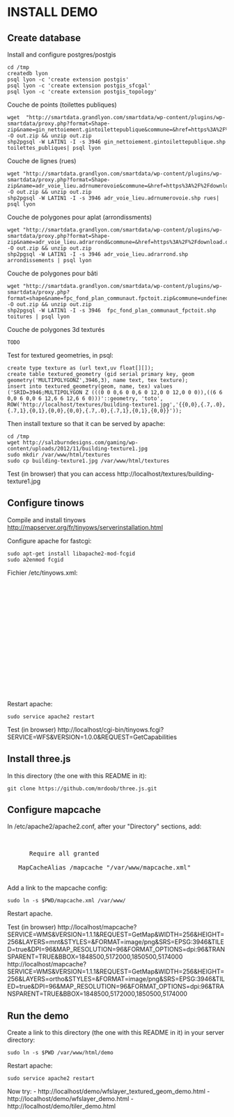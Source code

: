 INSTALL DEMO
============




Create database
---------------

Install and configure postgres/postgis

    cd /tmp
    createdb lyon
    psql lyon -c 'create extension postgis'
    psql lyon -c 'create extension postgis_sfcgal'
    psql lyon -c 'create extension postgis_topology'

Couche de points (toilettes publiques)

    wget  "http://smartdata.grandlyon.com/smartdata/wp-content/plugins/wp-smartdata/proxy.php?format=Shape-zip&name=gin_nettoiement.gintoilettepublique&commune=&href=https%3A%2F%2Fdownload.data.grandlyon.com%2Fwfs%2Fgrandlyon%3FSERVICE%3DWFS%26REQUEST%3DGetFeature%26typename%3Dgin_nettoiement.gintoilettepublique%26outputformat%3DSHAPEZIP%26VERSION%3D2.0.0%26SRSNAME%3DEPSG%3A3946" -O out.zip && unzip out.zip
    shp2pgsql -W LATIN1 -I -s 3946 gin_nettoiement.gintoilettepublique.shp toilettes_publiques| psql lyon

Couche de lignes (rues)

    wget "http://smartdata.grandlyon.com/smartdata/wp-content/plugins/wp-smartdata/proxy.php?format=Shape-zip&name=adr_voie_lieu.adrnumerovoie&commune=&href=https%3A%2F%2Fdownload.data.grandlyon.com%2Fwfs%2Fgrandlyon%3FSERVICE%3DWFS%26REQUEST%3DGetFeature%26typename%3Dadr_voie_lieu.adrnumerovoie%26outputformat%3DSHAPEZIP%26VERSION%3D2.0.0%26SRSNAME%3DEPSG%3A3946" -O out.zip && unzip out.zip
    shp2pgsql -W LATIN1 -I -s 3946 adr_voie_lieu.adrnumerovoie.shp rues| psql lyon

Couche de polygones pour aplat (arrondissments)

    wget "http://smartdata.grandlyon.com/smartdata/wp-content/plugins/wp-smartdata/proxy.php?format=Shape-zip&name=adr_voie_lieu.adrarrond&commune=&href=https%3A%2F%2Fdownload.data.grandlyon.com%2Fwfs%2Fgrandlyon%3FSERVICE%3DWFS%26REQUEST%3DGetFeature%26typename%3Dadr_voie_lieu.adrarrond%26outputformat%3DSHAPEZIP%26VERSION%3D2.0.0%26SRSNAME%3DEPSG%3A3946" -O out.zip && unzip out.zip
    shp2pgsql -W LATIN1 -I -s 3946 adr_voie_lieu.adrarrond.shp arrondissements | psql lyon

Couche de polygones pour bâti

    wget "http://smartdata.grandlyon.com/smartdata/wp-content/plugins/wp-smartdata/proxy.php?format=shape&name=fpc_fond_plan_communaut.fpctoit.zip&commune=undefined&href=https%3A%2F%2Fdownload.data.grandlyon.com%2Ffiles%2Fgrandlyon%2Flocalisation%2Ffpc_fond_plan_communaut.fpctoit.zip" -O out.zip && unzip out.zip
    shp2pgsql -W LATIN1 -I -s 3946  fpc_fond_plan_communaut_fpctoit.shp toitures | psql lyon

Couche de polygones 3d texturés 

    TODO

Test for textured geometries, in psql:

    create type texture as (url text,uv float[][]);
    create table textured_geometry (gid serial primary key, geom geometry('MULTIPOLYGONZ',3946,3), name text, tex texture);
    insert into textured_geometry(geom, name, tex) values ('SRID=3946;MULTIPOLYGON Z (((0 0 0,6 0 0,6 0 12,0 0 12,0 0 0)),((6 6 0,0 6 0,0 6 12,6 6 12,6 6 0)))'::geometry, 'toto', ROW('http://localhost/textures/building-texture1.jpg','{{0,0},{.7,.0},{.7,1},{0,1},{0,0},{0,0},{.7,.0},{.7,1},{0,1},{0,0}}'));

Then install texture so that it can be served by apache:

    cd /tmp
    wget http://salzburndesigns.com/gaming/wp-content/uploads/2012/11/building-texture1.jpg 
    sudo mkdir /var/www/html/textures
    sudo cp building-texture1.jpg /var/www/html/textures

Test (in browser) that you can access http://localhost/textures/building-texture1.jpg


Configure tinows
----------------

Compile and install tinyows http://mapserver.org/fr/tinyows/serverinstallation.html

Configure apache for fastcgi:

    sudo apt-get install libapache2-mod-fcgid
    sudo a2enmod fcgid

Fichier /etc/tinyows.xml:

<pre>
<tinyows online_resource="http://127.0.0.1/cgi-bin/tinyows"
	 schema_dir="/usr/local/share/tinyows/schema/" estimated_extent="1">

  <pg host="127.0.0.1" user="postgres" password="postgres" dbname="lyon" port="5432"/>

  <metadata name="TinyOWS Server"
	    title="TinyOWS Server - Demo Service" />

  <layer retrievable="1"
	 writable="1"
	 ns_prefix="tows"
	 ns_uri="http://www.tinyows.org/"
         name="toitures"
         title="toitures" />

  <layer retrievable="1"
	 writable="1"
	 ns_prefix="tows"
	 ns_uri="http://www.tinyows.org/"
         name="arrondissements"
         title="arrondissements" />

  <layer retrievable="1"
	 writable="1"
	 ns_prefix="tows"
	 ns_uri="http://www.tinyows.org/"
         name="rues"
         title="rues" />

  <layer retrievable="1"
	 writable="1"
	 ns_prefix="tows"
	 ns_uri="http://www.tinyows.org/"
         name="toilettes_publiques"
         title="toilettes_publiques" />

  <layer retrievable="1"
	 writable="1"
	 ns_prefix="tows"
	 ns_uri="http://www.tinyows.org/"
         name="textured_geometry"
         title="textured_geometry" />
</tinyows>
</pre>

Restart apache:

    sudo service apache2 restart

Test (in browser) http://localhost/cgi-bin/tinyows.fcgi?SERVICE=WFS&VERSION=1.0.0&REQUEST=GetCapabilities

Install three.js
----------------

In this directory (the one with this README in it):

    git clone https://github.com/mrdoob/three.js.git


Configure mapcache
------------------

In /etc/apache2/apache2.conf, after your "Directory" sections, add:

<pre>
<IfModule mapcache_module>
   <Directory /var/www>
      Require all granted
   </Directory>
   MapCacheAlias /mapcache "/var/www/mapcache.xml"
</IfModule>
</pre>

Add a link to the mapcache config:

    sudo ln -s $PWD/mapcache.xml /var/www/

Restart apache.

Test (in browser) http://localhost/mapcache?SERVICE=WMS&VERSION=1.1.1&REQUEST=GetMap&WIDTH=256&HEIGHT=256&LAYERS=mnt&STYLES=&FORMAT=image/png&SRS=EPSG:3946&TILED=true&DPI=96&MAP_RESOLUTION=96&FORMAT_OPTIONS=dpi:96&TRANSPARENT=TRUE&BBOX=1848500,5172000,1850500,5174000 http://localhost/mapcache?SERVICE=WMS&VERSION=1.1.1&REQUEST=GetMap&WIDTH=256&HEIGHT=256&LAYERS=ortho&STYLES=&FORMAT=image/png&SRS=EPSG:3946&TILED=true&DPI=96&MAP_RESOLUTION=96&FORMAT_OPTIONS=dpi:96&TRANSPARENT=TRUE&BBOX=1848500,5172000,1850500,5174000 

Run the demo
------------

Create a link to this directory (the one with this README in it) in your server directory:

    sudo ln -s $PWD /var/www/html/demo

Restart apache:

    sudo service apache2 restart

Now try:
    - http://localhost/demo/wfslayer_textured_geom_demo.html
    - http://localhost/demo/wfslayer_demo.html
    - http://localhost/demo/tiler_demo.html

